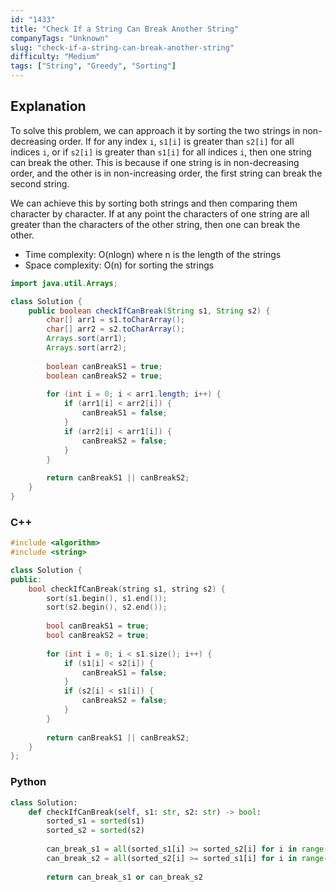 ```yaml
---
id: "1433"
title: "Check If a String Can Break Another String"
companyTags: "Unknown"
slug: "check-if-a-string-can-break-another-string"
difficulty: "Medium"
tags: ["String", "Greedy", "Sorting"]
---
```


## Explanation

To solve this problem, we can approach it by sorting the two strings in non-decreasing order. If for any index `i`, `s1[i]` is greater than `s2[i]` for all indices `i`, or if `s2[i]` is greater than `s1[i]` for all indices `i`, then one string can break the other. This is because if one string is in non-decreasing order, and the other is in non-increasing order, the first string can break the second string.

We can achieve this by sorting both strings and then comparing them character by character. If at any point the characters of one string are all greater than the characters of the other string, then one can break the other.

- Time complexity: O(nlogn) where n is the length of the strings
- Space complexity: O(n) for sorting the strings
```java
import java.util.Arrays;

class Solution {
    public boolean checkIfCanBreak(String s1, String s2) {
        char[] arr1 = s1.toCharArray();
        char[] arr2 = s2.toCharArray();
        Arrays.sort(arr1);
        Arrays.sort(arr2);
        
        boolean canBreakS1 = true;
        boolean canBreakS2 = true;
        
        for (int i = 0; i < arr1.length; i++) {
            if (arr1[i] < arr2[i]) {
                canBreakS1 = false;
            }
            if (arr2[i] < arr1[i]) {
                canBreakS2 = false;
            }
        }
        
        return canBreakS1 || canBreakS2;
    }
}
```

### C++
```cpp
#include <algorithm>
#include <string>

class Solution {
public:
    bool checkIfCanBreak(string s1, string s2) {
        sort(s1.begin(), s1.end());
        sort(s2.begin(), s2.end());
        
        bool canBreakS1 = true;
        bool canBreakS2 = true;
        
        for (int i = 0; i < s1.size(); i++) {
            if (s1[i] < s2[i]) {
                canBreakS1 = false;
            }
            if (s2[i] < s1[i]) {
                canBreakS2 = false;
            }
        }
        
        return canBreakS1 || canBreakS2;
    }
};
```

### Python
```python
class Solution:
    def checkIfCanBreak(self, s1: str, s2: str) -> bool:
        sorted_s1 = sorted(s1)
        sorted_s2 = sorted(s2)
        
        can_break_s1 = all(sorted_s1[i] >= sorted_s2[i] for i in range(len(s1)))
        can_break_s2 = all(sorted_s2[i] >= sorted_s1[i] for i in range(len(s1))
        
        return can_break_s1 or can_break_s2
```